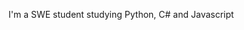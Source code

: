 I'm a SWE student studying Python, C# and Javascript


<!---
tonyserranodev/tonyserranodev is a ✨ special ✨ repository because its `README.md` (this file) appears on your GitHub profile.
You can click the Preview link to take a look at your changes.
--->
